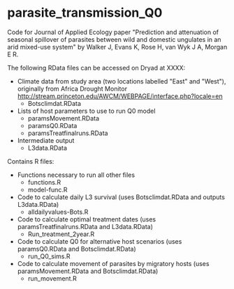 # parasite_transmission_Q0
Code for Journal of Applied Ecology paper "Prediction and attenuation of seasonal spillover of parasites between wild and domestic ungulates in an arid mixed-use system" by Walker J, Evans K, Rose H, van Wyk J A, Morgan E R.

The following RData files can be accessed on Dryad at XXXX:
- Climate data from study area (two locations labelled "East" and "West"), originally from Africa Drought Monitor http://stream.princeton.edu/AWCM/WEBPAGE/interface.php?locale=en
  - Botsclimdat.RData
- Lists of host parameters to use to run Q0 model
  - paramsMovement.RData
  - paramsQ0.RData
  - paramsTreatfinalruns.RData
- Intermediate output
  - L3data.RData
  
Contains R files:
- Functions necessary to run all other files
  - functions.R
  - model-func.R
- Code to calculate daily L3 survival (uses Botsclimdat.RData and outputs L3data.RData)
  - alldailyvalues-Bots.R
- Code to calculate optimal treatment dates (uses paramsTreatfinalruns.RData and L3data.RData)
  - Run_treatment_2year.R
- Code to calculate Q0 for alternative host scenarios (uses paramsQ0.RData and Botsclimdat.RData)
  - run_Q0_sims.R
- Code to calculate movement of parasites by migratory hosts (uses paramsMovement.RData and Botsclimdat.RData)
  - run_movement.R
